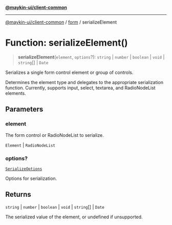 [**@maykin-ui/client-common**](../../README.md)

***

[@maykin-ui/client-common](../../README.md) / [form](../README.md) / serializeElement

# Function: serializeElement()

> **serializeElement**(`element`, `options`?): `string` \| `number` \| `boolean` \| `void` \| `string`[] \| `Date`

Serializes a single form control element or group of controls.

Determines the element type and delegates to the appropriate serialization function.
Currently, supports input, select, textarea, and RadioNodeList elements.

## Parameters

### element

The form control or RadioNodeList to serialize.

`Element` | `RadioNodeList`

### options?

[`SerializeOptions`](../type-aliases/SerializeOptions.md)

Options for serialization.

## Returns

`string` \| `number` \| `boolean` \| `void` \| `string`[] \| `Date`

The serialized value of the element, or undefined if unsupported.
